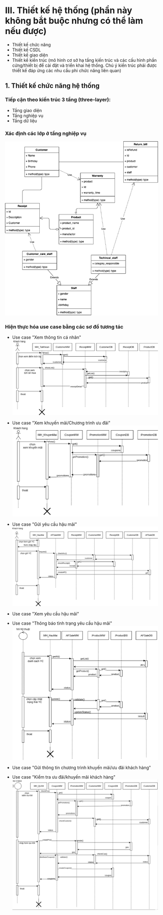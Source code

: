# III. Thiết kế hệ thống (phần này không bắt buộc nhưng có thể làm nếu được)

+ Thiết kế chức năng
+ Thiết kế CSDL
+ Thiết kế giao diện
+ Thiết kế kiến trúc (mô hình cơ sở hạ tầng kiến trúc và các cấu hình phần cứng/thiết bị để cài đặt và triển khai hệ
  thống. Chú ý kiến trúc phải được thiết kế đáp ứng các nhu cầu phi chức năng liên quan)

## 1. Thiết kế chức năng hệ thống

### Tiếp cận theo kiến trúc 3 tầng (three-layer):

+ Tầng giao diện
+ Tầng nghiệp vụ
+ Tầng dữ liệu

### Xác định các lớp ở tầng nghiệp vụ

![img.png](img/ClassDiagram.png)

### Hiện thực hóa use case bằng các sơ đồ tương tác

+ Use case "Xem thông tin cá nhân"
  ![img_1.png](img/sequence_xemthongtincanhan.png)
+ Use case "Xem khuyến mãi/Chương trình ưu đãi"
  ![img.png](img/sequence_xemkm.png)
+ Use case "Gửi yêu cầu hậu mãi"
  ![img.png](img/sequence_guiychaumai.png)
+ Use case "Xem yêu cầu hậu mãi"
+ Use case "Thông báo tình trạng yêu cầu hậu mãi"
  ![img.png](img/sequence_nvKyThuat.png.png)

+ Use case "Gửi thông tin chương trình khuyến mãi/ưu đãi khách hàng"
+ Use case "Kiểm tra ưu đãi/khuyến mãi khách hàng"
  ![img.png](img/sequence_cskh.png)



